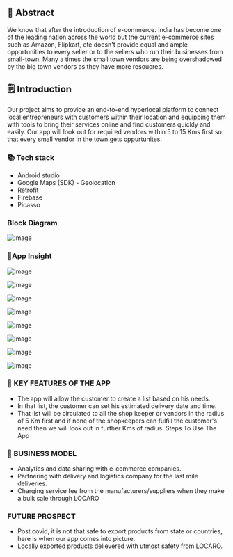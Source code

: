 ## 📄 Abstract
 We know that after the introduction of e-commerce. India has become one of the leading nation across the world but the current e-commerce sites such as Amazon, Flipkart, etc doesn't provide equal and ample opportunities to every seller or to the sellers who run their businesses from small-town. Many a times the small town vendors are being overshadowed by the big town vendors as they have more resoucres.  
## 🗒️ Introduction
Our project aims to provide an end-to-end hyperlocal platform to connect local entrepreneurs with customers within their location and equipping them with tools to bring their services online and find customers quickly and easily. Our app will look out for required vendors within 5 to 15 Kms first so that every small vendor in the town gets oppurtunites.
### 📚 Tech stack
- Android studio
- Google Maps (SDK) - Geolocation
- Retrofit
- Firebase
- Picasso
###  Block Diagram
![image](https://user-images.githubusercontent.com/80596385/116772778-cac58980-aa6e-11eb-81c4-c57b12e4db5e.png)
### 👀App Insight
![image](https://user-images.githubusercontent.com/80596385/116773411-e0d54900-aa72-11eb-980e-54bf2d1c3f84.png)

![image](https://user-images.githubusercontent.com/80596385/116773415-ecc10b00-aa72-11eb-96b8-209f6b576e8a.png)

![image](https://user-images.githubusercontent.com/80596385/116773423-f6e30980-aa72-11eb-96b2-4091d9df0afb.png)

![image](https://user-images.githubusercontent.com/80596385/116773430-fe0a1780-aa72-11eb-9be6-97668e38b53a.png)

![image](https://user-images.githubusercontent.com/80596385/116773435-04988f00-aa73-11eb-9c97-95d08447943a.png)

![image](https://user-images.githubusercontent.com/80596385/116773447-0bbf9d00-aa73-11eb-9723-58b3b52a5469.png)

![image](https://user-images.githubusercontent.com/80596385/116773487-19752280-aa73-11eb-821c-888edfac246a.png)

![image](https://user-images.githubusercontent.com/80596385/116773494-2265f400-aa73-11eb-8235-d93691074903.png)



### 🔑 KEY FEATURES OF THE APP
- The app will allow the customer to create a list based on his needs.
- In that list, the customer can set his estimated delivery date and time. 
- That list will be circulated to all the shop keeper or vendors in the radius of 5 Km first and if none of the shopkeepers can fulfill the customer's need then  we will look out in further Kms of radius.
Steps To Use The App
### 🌈 BUSINESS MODEL
- Analytics and data sharing with e-commerce companies.
- Partnering with delivery and logistics company for the last mile deliveries.
- Charging service fee from the manufacturers/suppliers when they make a bulk sale through LOCARO
### FUTURE PROSPECT
- Post covid, it is not that safe to export products from state or countries, here is when our app comes into picture.
- Locally exported products delievered with utmost safety from LOCARO. 
